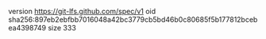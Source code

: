 version https://git-lfs.github.com/spec/v1
oid sha256:897eb2ebfbb7016048a42bc3779cb5bd46b0c80685f5b177812bcebea4398749
size 333
